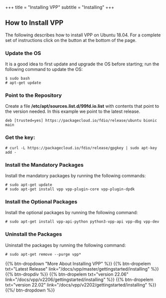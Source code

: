 +++
title = "Installing VPP"
subtitle = "Installing"
+++

## How to Install VPP

The following describes how to install VPP on Ubuntu 18.04. For a complete
set of instructions click on the button at the bottom of the page.

### Update the OS

It is a good idea to first update and upgrade the OS before starting; run the
following command to update the OS:

``` console
$ sudo bash
# apt-get update
```

### Point to the Repository

Create a file **/etc/apt/sources.list.d/99fd.io.list** with contents that point to
the version needed. In this example we point to the latest release.

``` console
deb [trusted=yes] https://packagecloud.io/fdio/release/ubuntu bionic main
```

### Get the key:

``` console
# curl -L https://packagecloud.io/fdio/release/gpgkey | sudo apt-key add -
```

### Install the Mandatory Packages

Install the mandatory packages by running the following commands:

``` console
# sudo apt-get update
# sudo apt-get install vpp vpp-plugin-core vpp-plugin-dpdk
```
  
### Install the Optional Packages

Install the optional packages by running the following command:

``` console
# sudo apt-get install vpp-api-python python3-vpp-api vpp-dbg vpp-dev
```

### Uninstall the Packages

Uninstall the  packages by running the following command:

``` console
# sudo apt-get remove --purge vpp*
```

{{% btn-dropdown "More About Installing VPP" %}}
{{% btn-dropelem txt="Latest Release" link="/docs/vpp/master/gettingstarted/installing" %}}
{{% btn-dropdiv %}}
{{% btn-dropelem txt="version 22.06" link="/docs/vpp/v2206/gettingstarted/installing" %}}
{{% btn-dropelem txt="version 22.02" link="/docs/vpp/v2202/gettingstarted/installing" %}}
{{%/ btn-dropdown %}}
